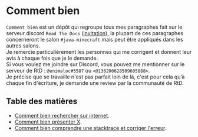# Comment bien
`Comment bien` est un dépôt qui regroupe tous mes paragraphes fait sur le serveur discord `Read The Docs` ([invitation](https://discord.gg/readthedocs)), la plupart de ces paragraphes concerneront le salon `#java-minecraft` mais peut être appliqués dans les autres salons.<br>
Je remercie particulièrement les personnes qui me corrigent et donnent leur avis à chaque fois que je le demande.<br>
Si vous voulez me joindre sur Discord, vous pouvez me mentionner sur le serveur de RtD : `@enimaloc#5587` ou `<@136200628509605888>`.<br>
Je précise que se travaille n'est pas parfait loin de là, c'est pour cela qu’à chaque fin d'écriture, je demande une review par la communauté de RtD.

## Table des matières
- [Comment bien rechercher sur internet](rechercher-sur-internet.md).
- [Comment bien présenter X](presenter-x.md).
- [Comment bien comprendre une stacktrace et corriger l'erreur](comprendre-une-stacktrace-et-corriger-l-erreur.md).